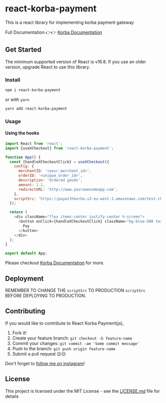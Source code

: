 ﻿# react-korba-payment

This is a react library for implementing korba payment gateway

Full Documentation 👉👉 [Korba Documentation](https://xchange.korba365.com/docs/)

## Get Started

The minimum supported version of React is v16.8. If you use an older version, upgrade React to use this library.

### Install

```sh
npm i react-korba-payment
```

or with `yarn`

```sh
yarn add react-korba-payment
```

### Usage

#### Using the hooks

```javascript
import React from 'react';
import {useXCheckout} from 'react-korba-payment';

function App() {
  const {handleXCheckoutClick} = useXCheckout({
    config: {
      merchantID: '<your_merchant_id>',
      orderID: '<unique_order_id>',
      description: 'Ordered goods',
      amount: 1.2,
      redirectURL: 'http://www.yourawesomeapp.com',
    },
    scriptSrc: 'https://paywithkorba.s3-eu-west-1.amazonaws.com/test-checkout.js',
  });

  return (
    <div className="flex items-center justify-center h-screen">
      <button onClick={handleXCheckoutClick} className="bg-blue-500 text-white px-4 py-2">
        Pay
      </button>
    </div>
  );
}

export default App;
```

Please checkout [Korba Documentation](https://xchange.korba365.com/docs/) for more.

## Deployment

REMEMBER TO CHANGE THE `scriptSrc` TO PRODUCTION `scriptSrc` BEFORE DEPLOYING TO PRODUCTION.

## Contributing

If you would like to contribute to React Korba Payment(js),

1. Fork it!
2. Create your feature branch: `git checkout -b feature-name`
3. Commit your changes: `git commit -am 'Some commit message'`
4. Push to the branch: `git push origin feature-name`
5. Submit a pull request 😉😉

Don't forget to [follow me on instagram](https://instagram.com/1rutmann)!

## License

This project is licensed under the MIT License - see the [LICENSE.md](LICENSE) file for details




